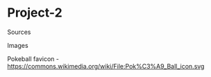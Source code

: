 # Project-2



Sources

Images

Pokeball favicon
-https://commons.wikimedia.org/wiki/File:Pok%C3%A9_Ball_icon.svg
